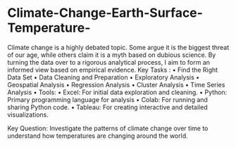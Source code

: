 # Climate-Change-Earth-Surface-Temperature-
Climate change is a highly debated topic. Some argue it is the biggest threat of our age, while others claim it is a myth based on dubious science. By turning the data over to a rigorous analytical process, I aim to form an informed view based on empirical evidence.
Key Tasks
:
•
Find the Right Data Set
•
Data Cleaning and Preparation
•
Exploratory Analysis
•
Geospatial Analysis
•
Regression Analysis
•
Cluster Analysis
•
Time Series Analysis
•
Tools:
•
Excel: For initial data exploration and cleaning.
•
Python: Primary programming language for analysis
•
Colab: For running and sharing Python code.
•
Tableau: For creating interactive and detailed visualizations.

Key Question: Investigate the patterns of climate change over time to understand how temperatures are changing around the world.
